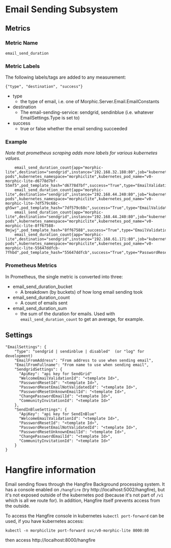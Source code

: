 # Email Sending Subsystem

## Metrics

### Metric Name

    email_send_duration
    
### Metric Labels
The following labels/tags are added to any measurement:

    {"type", "destination", "success"}
    
* type
  * the type of email, i.e. one of Morphic.Server.Email.EmailConstants
* destination
  * The email-sending-service: sendgrid, sendinblue (i.e. whatever EmailSettings.Type is set to)
* success
  * true or false whether the email sending succeeded
  
### Example

_Note that prometheus scraping adds more labels for various kubernetes values._

        email_send_duration_count{app="morphic-lite",destination="sendgrid",instance="192.168.32.188:80",job="kubernetes-pods",kubernetes_namespace="morphiclite",kubernetes_pod_name="v0-morphic-lite-d6778d7bf-55mf5",pod_template_hash="d6778d7bf",success="True",type="EmailValidation"}
        email_send_duration_count{app="morphic-lite",destination="sendgrid",instance="192.168.44.240:80",job="kubernetes-pods",kubernetes_namespace="morphiclite",kubernetes_pod_name="v0-morphic-lite-7df579c68c-gh5wr",pod_template_hash="7df579c68c",success="True",type="EmailValidation"}
        email_send_duration_count{app="morphic-lite",destination="sendgrid",instance="192.168.44.240:80",job="kubernetes-pods",kubernetes_namespace="morphiclite",kubernetes_pod_name="v0-morphic-lite-8ff67588-9mjwj",pod_template_hash="8ff67588",success="True",type="EmailValidation"}
        email_send_duration_count{app="morphic-lite",destination="sendgrid",instance="192.168.61.171:80",job="kubernetes-pods",kubernetes_namespace="morphiclite",kubernetes_pod_name="v0-morphic-lite-55647ddfcb-7fhbd",pod_template_hash="55647ddfcb",success="True",type="PasswordResetNoUser"}


### Prometheus Metrics

In Prometheus, the single metric is converted into three:

* email_send_duration_bucket
  * A breakdown (by buckets) of how long email sending took
* email_send_duration_count
  * A count of emails sent
* email_send_duration_sum
  * the sum of the duration for emails. Used with `email_send_duration_count` to get an average, for example.

## Settings

    "EmailSettings": {
        "Type": "sendgrid | sendinblue | disabled"  (or "log" for development)
        "EmailFromAddress": "From address to use when sending email",
        "EmailFromFullname": "From name to use when sending email", 
        "SendgridSettings": {
          "ApiKey": "api key for SendGrid"
          "WelcomeEmailValidationId": "<template Id>",
          "PasswordResetId": "<template Id>",
          "PasswordResetEmailNotValidatedId": "<template Id>",
          "PasswordResetUnknownEmailId": "<template Id>",
          "ChangePasswordEmailId": "<template Id>",
          "CommunityInvitationId": "<template Id>"
        },
        "SendInBlueSettings": {
          "ApiKey": "api key for SendInBlue"
          "WelcomeEmailValidationId": "<template Id>",
          "PasswordResetId": "<template Id>",
          "PasswordResetEmailNotValidatedId": "<template Id>",
          "PasswordResetUnknownEmailId": "<template Id>",
          "ChangePasswordEmailId": "<template Id>",
          "CommunityInvitationId": "<template Id>"
        }
    }

# Hangfire information

Email sending flows through the Hangfire Background processing system. It has a console enabled
on `/hangfire` (try http://localhost:5002/hangfire), but it's not exposed outside of the kubernetes pod (because it's not part of `/v1` which is all
we route for). In addition, Hangfire itself prevents access from the outside.

To access the Hangfire console in kubernetes `kubectl port-forward` can be used, if you have kubernetes
access:

    kubectl -n morphiclite port-forward svc/v0-morphic-lite 8000:80

then access http://localhost:8000/hangfire
